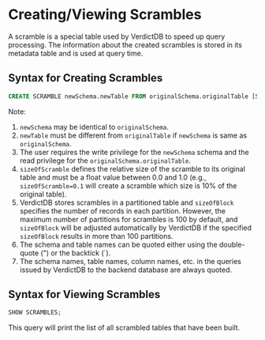 # Creating/Viewing Scrambles

A scramble is a special table used by VerdictDB to speed up query processing. The information about the created scrambles is stored in its metadata table and is used at query time.


## Syntax for Creating Scrambles

```sql
CREATE SCRAMBLE newSchema.newTable FROM originalSchema.originalTable [SIZE sizeOfScramble] [BLOCKSIZE sizeOfBlock];
```

Note:

1. `newSchema` may be identical to `originalSchema`.
1. `newTable` must be different from `originalTable` if `newSchema` is same as `originalSchema`.
1. The user requires the write privilege for the `newSchema` schema and the read privilege for the `originalSchema.originalTable`.
1. `sizeOfScramble` defines the relative size of the scramble to its original table and must be a float value between 0.0 and 1.0 (e.g., `sizeOfScramble=0.1` will create a scramble which size is 10% of the original table).
1. VerdictDB stores scrambles in a partitioned table and `sizeOfBlock` specifies the number of records in each partition. However, the maximum number of partitions for scrambles is 100 by default, and `sizeOfBlock` will be adjusted automatically by VerdictDB if the specified `sizeOfBlock` results in more than 100 partitions.
1. The schema and table names can be quoted either using the double-quote (") or the backtick (`).
1. The schema names, table names, column names, etc. in the queries issued by VerdictDB to the backend database are always quoted.

## Syntax for Viewing Scrambles

```sql
SHOW SCRAMBLES;
```

This query will print the list of all scrambled tables that have been built.